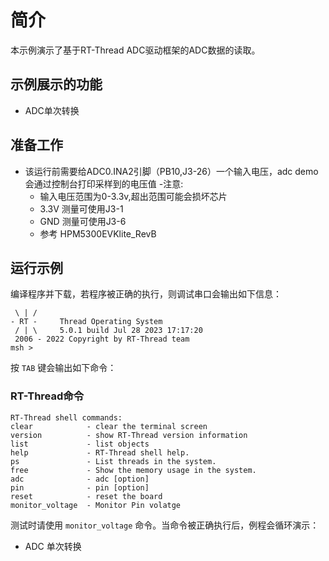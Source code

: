 # 简介

本示例演示了基于RT-Thread ADC驱动框架的ADC数据的读取。

## 示例展示的功能

- ADC单次转换

## 准备工作

- 该运行前需要给ADC0.INA2引脚（PB10,J3-26）一个输入电压，adc demo会通过控制台打印采样到的电压值
  -注意: 
    - 输入电压范围为0-3.3v,超出范围可能会损坏芯片
    - 3.3V 测量可使用J3-1
    - GND 测量可使用J3-6
    - 参考 HPM5300EVKlite_RevB
  

## 运行示例
编译程序并下载，若程序被正确的执行，则调试串口会输出如下信息：
```console
 \ | /
- RT -     Thread Operating System
 / | \     5.0.1 build Jul 28 2023 17:17:20
 2006 - 2022 Copyright by RT-Thread team
msh >
```

按 `TAB` 键会输出如下命令：

### RT-Thread命令

```console
RT-Thread shell commands:
clear            - clear the terminal screen
version          - show RT-Thread version information
list             - list objects
help             - RT-Thread shell help.
ps               - List threads in the system.
free             - Show the memory usage in the system.
adc              - adc [option]
pin              - pin [option]
reset            - reset the board
monitor_voltage  - Monitor Pin volatge

```
测试时请使用 `monitor_voltage` 命令。当命令被正确执行后，例程会循环演示：
- ADC 单次转换
